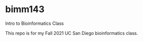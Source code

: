 # bimm143
Intro to Bioinformatics Class

This repo is for my Fall 2021 UC San Diego bioinformatics class. 
